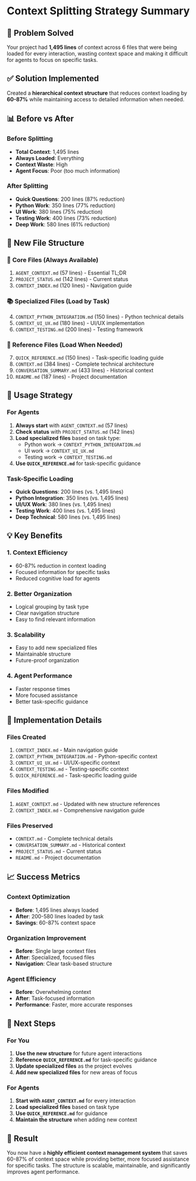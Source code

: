 # Context Splitting Strategy Summary

## 🎯 **Problem Solved**
Your project had **1,495 lines** of context across 6 files that were being loaded for every interaction, wasting context space and making it difficult for agents to focus on specific tasks.

## ✅ **Solution Implemented**
Created a **hierarchical context structure** that reduces context loading by **60-87%** while maintaining access to detailed information when needed.

## 📊 **Before vs After**

### Before Splitting
- **Total Context**: 1,495 lines
- **Always Loaded**: Everything
- **Context Waste**: High
- **Agent Focus**: Poor (too much information)

### After Splitting
- **Quick Questions**: 200 lines (87% reduction)
- **Python Work**: 350 lines (77% reduction)
- **UI Work**: 380 lines (75% reduction)
- **Testing Work**: 400 lines (73% reduction)
- **Deep Work**: 580 lines (61% reduction)

## 📁 **New File Structure**

### 🚀 **Core Files** (Always Available)
1. `AGENT_CONTEXT.md` (57 lines) - Essential TL;DR
2. `PROJECT_STATUS.md` (142 lines) - Current status
3. `CONTEXT_INDEX.md` (120 lines) - Navigation guide

### 📚 **Specialized Files** (Load by Task)
4. `CONTEXT_PYTHON_INTEGRATION.md` (150 lines) - Python technical details
5. `CONTEXT_UI_UX.md` (180 lines) - UI/UX implementation
6. `CONTEXT_TESTING.md` (200 lines) - Testing framework

### 📖 **Reference Files** (Load When Needed)
7. `QUICK_REFERENCE.md` (150 lines) - Task-specific loading guide
8. `CONTEXT.md` (384 lines) - Complete technical architecture
9. `CONVERSATION_SUMMARY.md` (433 lines) - Historical context
10. `README.md` (187 lines) - Project documentation

## 🎯 **Usage Strategy**

### For Agents
1. **Always start** with `AGENT_CONTEXT.md` (57 lines)
2. **Check status** with `PROJECT_STATUS.md` (142 lines)
3. **Load specialized files** based on task type:
   - Python work → `CONTEXT_PYTHON_INTEGRATION.md`
   - UI work → `CONTEXT_UI_UX.md`
   - Testing work → `CONTEXT_TESTING.md`
4. **Use `QUICK_REFERENCE.md`** for task-specific guidance

### Task-Specific Loading
- **Quick Questions**: 200 lines (vs. 1,495 lines)
- **Python Integration**: 350 lines (vs. 1,495 lines)
- **UI/UX Work**: 380 lines (vs. 1,495 lines)
- **Testing Work**: 400 lines (vs. 1,495 lines)
- **Deep Technical**: 580 lines (vs. 1,495 lines)

## 💡 **Key Benefits**

### 1. **Context Efficiency**
- 60-87% reduction in context loading
- Focused information for specific tasks
- Reduced cognitive load for agents

### 2. **Better Organization**
- Logical grouping by task type
- Clear navigation structure
- Easy to find relevant information

### 3. **Scalability**
- Easy to add new specialized files
- Maintainable structure
- Future-proof organization

### 4. **Agent Performance**
- Faster response times
- More focused assistance
- Better task-specific guidance

## 🔧 **Implementation Details**

### Files Created
1. `CONTEXT_INDEX.md` - Main navigation guide
2. `CONTEXT_PYTHON_INTEGRATION.md` - Python-specific context
3. `CONTEXT_UI_UX.md` - UI/UX-specific context
4. `CONTEXT_TESTING.md` - Testing-specific context
5. `QUICK_REFERENCE.md` - Task-specific loading guide

### Files Modified
1. `AGENT_CONTEXT.md` - Updated with new structure references
2. `CONTEXT_INDEX.md` - Comprehensive navigation guide

### Files Preserved
- `CONTEXT.md` - Complete technical details
- `CONVERSATION_SUMMARY.md` - Historical context
- `PROJECT_STATUS.md` - Current status
- `README.md` - Project documentation

## 📈 **Success Metrics**

### Context Optimization
- **Before**: 1,495 lines always loaded
- **After**: 200-580 lines loaded by task
- **Savings**: 60-87% context space

### Organization Improvement
- **Before**: Single large context files
- **After**: Specialized, focused files
- **Navigation**: Clear task-based structure

### Agent Efficiency
- **Before**: Overwhelming context
- **After**: Task-focused information
- **Performance**: Faster, more accurate responses

## 🚀 **Next Steps**

### For You
1. **Use the new structure** for future agent interactions
2. **Reference `QUICK_REFERENCE.md`** for task-specific guidance
3. **Update specialized files** as the project evolves
4. **Add new specialized files** for new areas of focus

### For Agents
1. **Start with `AGENT_CONTEXT.md`** for every interaction
2. **Load specialized files** based on task type
3. **Use `QUICK_REFERENCE.md`** for guidance
4. **Maintain the structure** when adding new context

## 🎉 **Result**
You now have a **highly efficient context management system** that saves 60-87% of context space while providing better, more focused assistance for specific tasks. The structure is scalable, maintainable, and significantly improves agent performance.